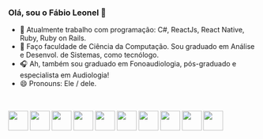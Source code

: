 ### Olá, sou o Fábio Leonel 👋

- 🔭 Atualmente trabalho com programação: C#, ReactJs, React Native, Ruby, Ruby on Rails.
- 🌱 Faço faculdade de Ciência da Computação. Sou graduado em Análise e Desenvol. de Sistemas, como tecnólogo.
- 🎧 Ah, também sou graduado em Fonoaudiologia, pós-graduado e especialista em Audiologia!
- 😄 Pronouns: Ele / dele.
##
<div style=“display: inline_block”><br>
	<img heigth="30" width="40" align="center" src="https://cdn.jsdelivr.net/gh/devicons/devicon/icons/csharp/csharp-original.svg" />
  <img heigth="30" width="40" align="center" src="https://cdn.jsdelivr.net/gh/devicons/devicon/icons/react/react-original-wordmark.svg" />
  <img heigth="30" width="40" align="center" src="https://cdn.jsdelivr.net/gh/devicons/devicon/icons/ruby/ruby-original-wordmark.svg" />
  <img heigth="30" width="40" align="center" src="https://cdn.jsdelivr.net/gh/devicons/devicon/icons/mysql/mysql-original-wordmark.svg" />
  <img heigth="30" width="40" align="center" src="https://cdn.jsdelivr.net/gh/devicons/devicon/icons/microsoftsqlserver/microsoftsqlserver-plain-wordmark.svg" />
  <img heigth="30" width="40" align="center" src="https://cdn.jsdelivr.net/gh/devicons/devicon/icons/postgresql/postgresql-original-wordmark.svg" />
  <img heigth="30" width="40" align="center" src="https://cdn.jsdelivr.net/gh/devicons/devicon/icons/visualstudio/visualstudio-plain.svg" />
  <img heigth="30" width="40" align="center" src="https://cdn.jsdelivr.net/gh/devicons/devicon/icons/vscode/vscode-original-wordmark.svg" />
  <img heigth="30" width="40" align="center" src="https://cdn.jsdelivr.net/gh/devicons/devicon/icons/unity/unity-original-wordmark.svg" />
  <img heigth="30" width="40" align="center" src="https://cdn.jsdelivr.net/gh/devicons/devicon/icons/arduino/arduino-original-wordmark.svg" />
